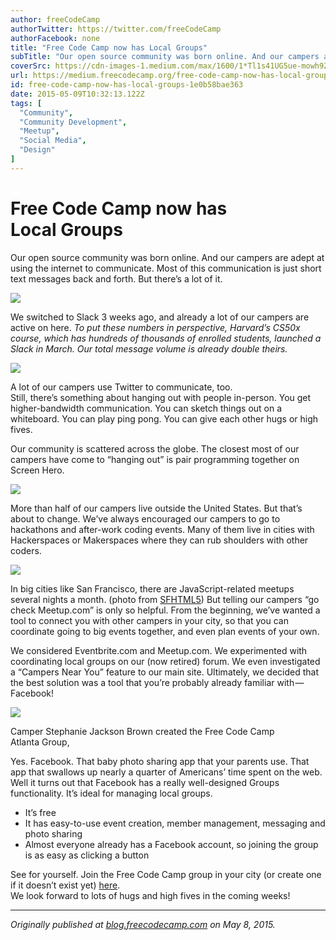 ```yaml
---
author: freeCodeCamp
authorTwitter: https://twitter.com/freeCodeCamp
authorFacebook: none
title: "Free Code Camp now has Local Groups"
subTitle: "Our open source community was born online. And our campers are adept at using the internet to communicate. Most of this communication is ..."
coverSrc: https://cdn-images-1.medium.com/max/1600/1*Tl1s41UG5ue-mowh9ZxJWg.png
url: https://medium.freecodecamp.org/free-code-camp-now-has-local-groups-1e0b58bae363
id: free-code-camp-now-has-local-groups-1e0b58bae363
date: 2015-05-09T10:32:13.122Z
tags: [
  "Community",
  "Community Development",
  "Meetup",
  "Social Media",
  "Design"
]
---
```

# Free Code Camp now has Local Groups

Our open source community was born online. And our campers are adept at using the internet to communicate. Most of this communication is just short text messages back and forth. But there’s a lot of it.



![](https://cdn-images-1.medium.com/max/1600/1*Tl1s41UG5ue-mowh9ZxJWg.png)

We switched to Slack 3 weeks ago, and already a lot of our campers are active on here. _To put these numbers in perspective, Harvard’s CS50x course, which has hundreds of thousands of enrolled students, launched a Slack in March. Our total message volume is already double theirs._





![](https://cdn-images-1.medium.com/max/800/0*9rffzWigb6qLVlYO.png)



A lot of our campers use Twitter to communicate, too.  
Still, there’s something about hanging out with people in-person. You get higher-bandwidth communication. You can sketch things out on a whiteboard. You can play ping pong. You can give each other hugs or high fives.

Our community is scattered across the globe. The closest most of our campers have come to “hanging out” is pair programming together on Screen Hero.



![](https://cdn-images-1.medium.com/max/1200/0*zpHDg0yxJSfW9WM7.png)



More than half of our campers live outside the United States. But that’s about to change. We’ve always encouraged our campers to go to hackathons and after-work coding events. Many of them live in cities with Hackerspaces or Makerspaces where they can rub shoulders with other coders.



![](https://cdn-images-1.medium.com/max/800/0*gJfcpZPW45HWpLxs.jpeg)



In big cities like San Francisco, there are JavaScript-related meetups several nights a month. (photo from [SFHTML5](http://www.meetup.com/sfhtml5/)) But telling our campers “go check Meetup.com” is only so helpful. From the beginning, we’ve wanted a tool to connect you with other campers in your city, so that you can coordinate going to big events together, and even plan events of your own.

We considered Eventbrite.com and Meetup.com. We experimented with coordinating local groups on our (now retired) forum. We even investigated a “Campers Near You” feature to our main site. Ultimately, we decided that the best solution was a tool that you’re probably already familiar with — Facebook!



![](https://cdn-images-1.medium.com/max/1600/0*CV-Ba9V1CJb5KQa0.png)

Camper Stephanie Jackson Brown created the Free Code Camp Atlanta Group,



Yes. Facebook. That baby photo sharing app that your parents use. That app that swallows up nearly a quarter of Americans’ time spent on the web.  
Well it turns out that Facebook has a really well-designed Groups functionality. It’s ideal for managing local groups.

*   It’s free
*   It has easy-to-use event creation, member management, messaging and photo sharing
*   Almost everyone already has a Facebook account, so joining the group is as easy as clicking a button

See for yourself. Join the Free Code Camp group in your city (or create one if it doesn’t exist yet) [here](http://www.freecodecamp.com/field-guide/how-can-i-find-other-free-code-camp-campers-in-my-city).  
We look forward to lots of hugs and high fives in the coming weeks!











* * *







_Originally published at_ [_blog.freecodecamp.com_](http://blog.freecodecamp.com/2015/05/free-code-camp-now-has-local-groups.html) _on May 8, 2015._








